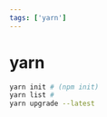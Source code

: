 ```yaml
---
tags: ['yarn']
---
```


# yarn

```bash
yarn init # (npm init)
yarn list #
yarn upgrade --latest
```
